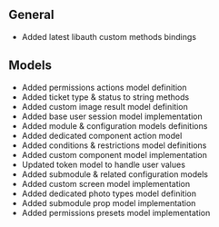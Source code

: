 ## General
- Added latest libauth custom methods bindings

## Models
- Added permissions actions model definition
- Added ticket type & status to string methods
- Added custom image result model definition
- Added base user session model implementation
- Added module & configuration models definitions
- Added dedicated component action model
- Added conditions & restrictions model definitions
- Added custom component model implementation
- Updated token model to handle user values
- Added submodule & related configuration models
- Added custom screen model implementation
- Added dedicated photo types model definition
- Added submodule prop model implementation
- Added permissions presets model implementation
